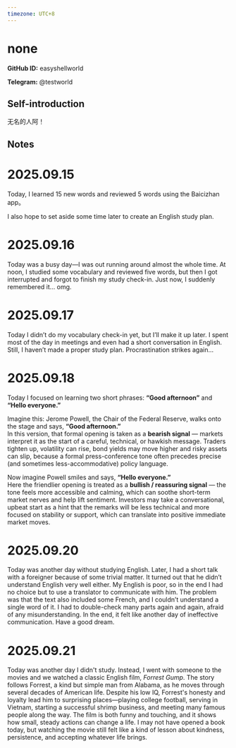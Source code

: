 ```yaml
---
timezone: UTC+8
---
```


# none

**GitHub ID:** easyshellworld

**Telegram:** @testworld

## Self-introduction

无名的人阿！

## Notes
<!-- Content_START -->
# 2025.09.15
<!-- DAILY_CHECKIN_2025-09-15_START -->
Today, I learned 15 new words and reviewed 5 words using the Baicizhan app。

I also hope to set aside some time later to create an English study plan.
<!-- DAILY_CHECKIN_2025-09-15_END -->


# 2025.09.16
<!-- DAILY_CHECKIN_2025-09-16_START -->
Today was a busy day—I was out running around almost the whole time. At noon, I studied some vocabulary and reviewed five words, but then I got interrupted and forgot to finish my study check-in. Just now, I suddenly remembered it… omg.
<!-- DAILY_CHECKIN_2025-09-16_END -->


# 2025.09.17
<!-- DAILY_CHECKIN_2025-09-17_START -->
Today I didn’t do my vocabulary check-in yet, but I’ll make it up later. I spent most of the day in meetings and even had a short conversation in English. Still, I haven’t made a proper study plan. Procrastination strikes again…
<!-- DAILY_CHECKIN_2025-09-17_END -->


# 2025.09.18
<!-- DAILY_CHECKIN_2025-09-18_START -->
Today I focused on learning two short phrases: **“Good afternoon”** and **“Hello everyone.”**

Imagine this: Jerome Powell, the Chair of the Federal Reserve, walks onto the stage and says, **“Good afternoon.”**  
In this version, that formal opening is taken as a **bearish signal** — markets interpret it as the start of a careful, technical, or hawkish message. Traders tighten up, volatility can rise, bond yields may move higher and risky assets can slip, because a formal press-conference tone often precedes precise (and sometimes less-accommodative) policy language.

Now imagine Powell smiles and says, **“Hello everyone.”**  
Here the friendlier opening is treated as a **bullish / reassuring signal** — the tone feels more accessible and calming, which can soothe short-term market nerves and help lift sentiment. Investors may take a conversational, upbeat start as a hint that the remarks will be less technical and more focused on stability or support, which can translate into positive immediate market moves.
<!-- DAILY_CHECKIN_2025-09-18_END -->


# 2025.09.20
<!-- DAILY_CHECKIN_2025-09-20_START -->
Today was another day without studying English. Later, I had a short talk with a foreigner because of some trivial matter. It turned out that he didn’t understand English very well either. My English is poor, so in the end I had no choice but to use a translator to communicate with him. The problem was that the text also included some French, and I couldn’t understand a single word of it. I had to double-check many parts again and again, afraid of any misunderstanding. In the end, it felt like another day of ineffective communication. Have a good dream.
<!-- DAILY_CHECKIN_2025-09-20_END -->


# 2025.09.21
<!-- DAILY_CHECKIN_2025-09-21_START -->
Today was another day I didn't study. Instead, I went with someone to the movies and we watched a classic English film, _Forrest Gump_. The story follows Forrest, a kind but simple man from Alabama, as he moves through several decades of American life. Despite his low IQ, Forrest's honesty and loyalty lead him to surprising places—playing college football, serving in Vietnam, starting a successful shrimp business, and meeting many famous people along the way. The film is both funny and touching, and it shows how small, steady actions can change a life. I may not have opened a book today, but watching the movie still felt like a kind of lesson about kindness, persistence, and accepting whatever life brings.
<!-- DAILY_CHECKIN_2025-09-21_END -->
<!-- Content_END -->
